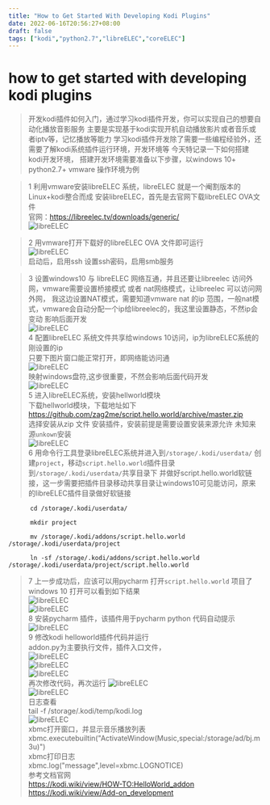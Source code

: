```yaml
---
title: "How to Get Started With Developing Kodi Plugins"
date: 2022-06-16T20:56:27+08:00
draft: false
tags: ["kodi","python2.7","libreELEC","coreELEC"]
---
```


#  how to get started with developing kodi plugins

> 开发kodi插件如何入门，通过学习kodi插件开发，你可以实现自己的想要自动化播放音影服务
> 主要是实现基于kodi实现开机自动播放影片或者音乐或者iptv等，记忆播放等能力
> 学习kodi插件开发除了需要一些编程经验外，还需要了解kodi系统插件运行环境，开发环境等
> 今天特记录一下如何搭建kodi开发环境，
> 搭建开发环境需要准备以下步骤，以windows 10+ python2.7+ vmware 操作环境为例 
  
> 1 利用vmware安装libreELEC 系统，libreELEC 就是一个阉割版本的Linux+kodi整合而成
     安装libreELEC，首先是去官网下载libreELEC OVA文件   
     官网：https://libreelec.tv/downloads/generic/   
     ![libreELEC](libreELEC-OVA.png)   
     
> 2 用vmware打开下载好的libreELEC OVA 文件即可运行   
     ![libreELEC](vmware-open-libreelec-ova.png)   
     启动后，启用ssh 设置ssh密码，启用smb服务
     
> 3 设置windows10 与 libreELEC 网络互通，并且还要让libreelec 访问外网，vmware需要设置桥接模式 或者 nat网络模式，让libreelec 可以访问网外网，
    我这边设置NAT模式，需要知道vmware nat 的ip 范围，一般nat模式，vmware会自动分配一个ip给libreelec的，我这里设置静态，不然ip会变动
    影响后面开发   
     ![libreELEC](kodi-set-static-ip.png)   
> 4 配置libreELEC 系统文件共享给windows 10访问，ip为libreELEC系统的刚设置的ip   
    只要下图片窗口能正常打开，即网络能访问通   
     ![libreELEC](map-drive-ip-sharefile.png)   
     映射windows盘符,这步很重要，不然会影响后面代码开发   
     ![libreELEC](map-drive-x.png)   
> 5 进入libreELEC系统，安装hellworld模块   
     下载hellworld模块，下载地址如下   
     https://github.com/zag2me/script.hello.world/archive/master.zip   
     选择安装从zip 文件 安装插件，安装前提是需要设置安装来源允许 未知来源`unkown`安装   
      ![libreELEC](kodi-install-from-zip.png)   
> 6 用命令行工具登录libreELEC系统并进入到`/storage/.kodi/userdata/` 创建`project`，移动`script.hello.world`插件目录到`/storage/.kodi/userdata/`共享目录下
    并做好script.hello.world软链接，这一步需要把插件目录移动共享目录让windows10可见能访问，原来的libreELEC插件目录做好软链接   
```shell
      cd /storage/.kodi/userdata/   
       
      mkdir project 
        
      mv /storage/.kodi/addons/script.hello.world  /storage/.kodi/userdata/project   
      
      ln -sf /storage/.kodi/addons/script.hello.world  /storage/.kodi/userdata/project/script.hello.world
```
> 7 上一步成功后，应该可以用pycharm 打开`script.hello.world` 项目了   
      windows 10 打开可以看到如下结果   
       ![libreELEC](script.hello.world-project-dir.png)   
       ![libreELEC](pycharm-open-helloworld.png)   
> 8 安装pycharm 插件，该插件用于pycharm python 代码自动提示   
        ![libreELEC](kodi-pugin-install-pycharm.png)  
> 9 修改kodi helloworld插件代码并运行  
       addon.py为主要执行文件，插件入口文件，   
        ![libreELEC](helloworld-code.png)  
        ![libreELEC](run-code.png)   
        ![libreELEC](run-kodi-code1.png)   
        再次修改代码，再次运行
        ![libreELEC](kodi-code2.png)   
        ![libreELEC](run-kodi-code2.png)   
        日志查看   
        tail -f  /storage/.kodi/temp/kodi.log    
        ![libreELEC](tail--f-log.png)   
        xbmc打开窗口，并显示音乐播放列表   
        xbmc.executebuiltin("ActivateWindow(Music,special:/storage/ad/bj.m3u)")   
        xbmc打印日志   
        xbmc.log("message",level=xbmc.LOGNOTICE)   
> 参考文档官网  
        https://kodi.wiki/view/HOW-TO:HelloWorld_addon  
        https://kodi.wiki/view/Add-on_development  
        
        